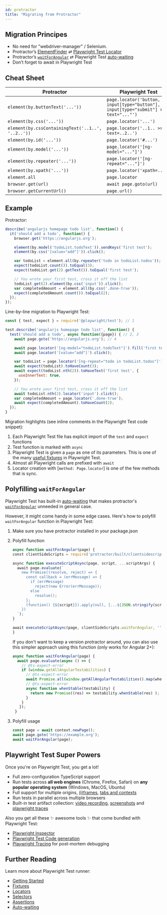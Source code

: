 ```yaml
---
id: protractor
title: "Migrating from Protractor"
---
```


## Migration Principes

- No need for "webdriver-manager" / Selenium.
- Protractor’s [ElementFinder] ⇄ [Playwright Test Locator](./api/class-locator)
- Protractor’s [`waitForAngular`] ⇄ Playwright Test [auto-waiting](./actionability.md)
- Don’t forget to await in Playwright Test

## Cheat Sheet

| Protractor                                        | Playwright Test                         |
|---------------------------------------------------|-----------------------------------------|
| `element(by.buttonText('...'))`                   | `page.locator('button, input[type="button"], input[type="submit"] >> text="..."')` |
| `element(by.css('...'))`                          | `page.locator('...')`                   |
| `element(by.cssContainingText('..1..', '..2..'))` | `page.locator('..1.. >> text=..2..')`   |
| `element(by.id('...'))`                           | `page.locator('#...')`                  |
| `element(by.model('...'))`                        | `page.locator('[ng-model="..."]')`      |
| `element(by.repeater('...'))`                     | `page.locator('[ng-repeat="..."]')`     |
| `element(by.xpath('...'))`                        | `page.locator('xpath=...')`             |
| `element.all`                                     | `page.locator`                          |
| `browser.get(url)`                                | `await page.goto(url)`                  |
| `browser.getCurrentUrl()`                         | `page.url()`                            |

## Example

Protractor:

```js
describe('angularjs homepage todo list', function() {
  it('should add a todo', function() {
    browser.get('https://angularjs.org');

    element(by.model('todoList.todoText')).sendKeys('first test');
    element(by.css('[value="add"]')).click();

    var todoList = element.all(by.repeater('todo in todoList.todos'));
    expect(todoList.count()).toEqual(3);
    expect(todoList.get(2).getText()).toEqual('first test');

    // You wrote your first test, cross it off the list
    todoList.get(2).element(by.css('input')).click();
    var completedAmount = element.all(by.css('.done-true'));
    expect(completedAmount.count()).toEqual(2);
  });
});
```

Line-by-line migration to Playwright Test:


```js
const { test, expect } = require('@playwright/test'); // 1

test.describe('angularjs homepage todo list', function() {
  test('should add a todo', async function({page}) { // 2, 3
    await page.goto('https://angularjs.org'); // 4

    await page.locator('[ng-model="todoList.todoText"]').fill('first test');
    await page.locator('[value="add"]').click();

    var todoList = page.locator('[ng-repeat="todo in todoList.todos"]'); // 5
    await expect(todoList).toHaveCount(3);
    await expect(todoList.nth(2)).toHaveText('first test', {
      useInnerText: true,
    });

    // You wrote your first test, cross it off the list
    await todoList.nth(2).locator('input').click();
    var completedAmount = page.locator('.done-true');
    await expect(completedAmount).toHaveCount(2);
  });
}
```

Migration highlights (see inline comments in the Playwright Test code snippet):

1. Each Playwright Test file has explicit import of the `test` and `expect` functions
1. Test function is marked with `async`
1. Playwright Test is given a `page` as one of its parameters. This is one of the many [useful fixtures](./api/class-fixtures) in Playwright Test.
1. Almost all Playwright calls are prefixed with `await`
1. Locator creation with [`method: Page.locator`] is one of the few methods that is sync.

## Polyfilling `waitForAngular`

Playwright Test has built-in [auto-waiting](./actionability.md) that makes protractor's [`waitForAngular`] unneeded in general case.

However, it might come handy in some edge cases.
Here's how to polyfill `waitForAngular` function in Playwright Test:

1. Make sure you have protractor installed in your package.json
1. Polyfill function

    ```js
    async function waitForAngular(page) {
    ​const clientSideScripts = require('protractor/built/clientsidescripts.js');

    ​async function executeScriptAsync(page, script, ...scriptArgs) {
      ​await page.evaluate(`
        ​new Promise((resolve, reject) => {
          ​const callback = (errMessage) => {
            ​if (errMessage)
              ​reject(new Error(errMessage));
            ​else
              ​resolve();
          ​};
          ​(function() {${script}}).apply(null, [...${JSON.stringify(scriptArgs)}, callback]);
        ​})
      ​`);
    ​}

    ​await executeScriptAsync(page, clientSideScripts.waitForAngular, '');
    }
    ```
    If you don't want to keep a version protractor around, you can also use this simpler approach using this function (only works for Angular 2+):
    ```js
    async function waitForAngular(page) {
      await page.evaluate(async () => {
        // @ts-expect-error
        if (window.getAllAngularTestabilities) {
          // @ts-expect-error
          await Promise.all(window.getAllAngularTestabilities().map(whenStable));
          // @ts-expect-error
          async function whenStable(testability) {
            return new Promise((res) => testability.whenStable(res) );
          }
        }
       });
     }
     ```
1. Polyfill usage

    ```js
    const page = await context.newPage();
    await page.goto('https://example.org');
    await waitForAngular(page);
    ```
 
## Playwright Test Super Powers

Once you're on Playwright Test, you get a lot!

- Full zero-configuration TypeScript support
- Run tests across **all web engines** (Chrome, Firefox, Safari) on **any popular operating system** (Windows, MacOS, Ubuntu)
- Full support for multiple origins, [(i)frames](./api/class-frame), [tabs and contexts](./pages)
- Run tests in parallel across multiple browsers
- Built-in test artifact collection: [video recording](./test-configuration#record-video), [screenshots](./test-configuration#automatic-screenshots) and [playwright traces](./test-configuration#record-test-trace)

Also you get all these ✨ awesome tools ✨ that come bundled with Playwright Test:
- [Playwright Inspector](./inspector)
- [Playwright Test Code generation](./auth#code-generation)
- [Playwright Tracing](./trace-viewer) for post-mortem debugging

## Further Reading

Learn more about Playwright Test runner:

- [Getting Started](./intro)
- [Fixtures](./test-fixtures)
- [Locators](./api/class-locator)
- [Selectors](./selectors)
- [Assertions](./test-assertions)
- [Auto-waiting](./actionability)

[ElementFinder]: https://www.protractortest.org/#/api?view=ElementFinder
[`waitForAngular`]: https://www.protractortest.org/#/api?view=ProtractorBrowser.prototype.waitForAngular
